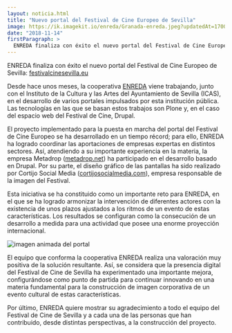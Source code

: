 ```yaml
---
layout: noticia.html
title: "Nuevo portal del Festival de Cine Europeo de Sevilla"
image: https://ik.imagekit.io/enreda/Granada-enreda.jpeg?updatedAt=1700214919597
date: "2018-11-14"
firstParagraph: >
  ENREDA finaliza con éxito el nuevo portal del Festival de Cine Europeo de Sevilla: festivalcinesevilla.eu
---
```


ENREDA finaliza con éxito el nuevo portal del Festival de Cine Europeo de Sevilla: [festivalcinesevilla.eu](http://festivalcinesevilla.eu/)

Desde hace unos meses, la cooperativa [ENREDA](http://enreda.coop) viene trabajando, junto con el Instituto de la Cultura y las Artes del Ayuntamiento de Sevilla (ICAS), en el desarrollo de varios portales impulsados por esta institución pública. Las tecnologías en las que se basan estos trabajos son Plone y, en el caso del espacio web del Festival de Cine, Drupal.

El proyecto implementado para la puesta en marcha del portal del Festival de Cine Europeo se ha desarrollado en un tiempo récord; para ello, ENREDA ha logrado coordinar las aportaciones de empresas expertas en distintos sectores. Así, atendiendo a su importante experiencia en la materia, la empresa Metadrop ([metadrop.net](http://metadrop.net/)) ha participado en el desarrollo basado en Drupal. Por su parte, el diseño gráfico de las pantallas ha sido realizado por Cortijo Social Media ([cortijosocialmedia.com](http://www.cortijosocialmedia.com/)), empresa responsable de la imagen del Festival.
 
Esta iniciativa se ha constituido como un importante reto para ENREDA, en el que se ha logrado armonizar la intervención de diferentes actores con la existencia de unos plazos ajustados a los ritmos de un evento de estas características. Los resultados se configuran como la consecución de un desarrollo a medida para una actividad que posee una enorme proyección internacional.

![imagen animada del portal](http://blog.enreda.coop/content/images/2018/11/festival.gif)

El equipo que conforma la cooperativa ENREDA realiza una valoración muy positiva de la solución resultante. Así, se considera que la presencia digital del Festival de Cine de Sevilla ha experimentado una importante mejora, configurándose como punto de partida para continuar innovando en una materia fundamental para la construcción de imagen corporativa de un evento cultural de estas características.
 
Por último, ENREDA quiere mostrar su agradecimiento a todo el equipo del Festival de Cine de Sevilla y a cada una de las personas que han contribuido, desde distintas perspectivas, a la construcción del proyecto.